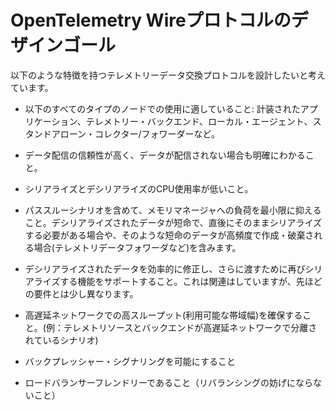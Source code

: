 <!--
# Design Goals for OpenTelemetry Wire Protocol
-->

# OpenTelemetry Wireプロトコルのデザインゴール

<!--
We want to design a telemetry data exchange protocol that has the following characteristics:
-->

以下のような特徴を持つテレメトリーデータ交換プロトコルを設計したいと考えています。

<!--
- Be suitable for use between all of the following node types: instrumented applications, telemetry backends, local agents, stand-alone collectors/forwarders.
-->

- 以下のすべてのタイプのノードでの使用に適していること: 計装されたアプリケーション、テレメトリー・バックエンド、ローカル・エージェント、スタンドアローン・コレクター/フォワーダーなど。

<!--
- Have high reliability of data delivery and clear visibility when the data cannot be delivered.
-->

- データ配信の信頼性が高く、データが配信されない場合も明確にわかること。

<!--
- Have low CPU usage for serialization and deserialization.
-->

- シリアライズとデシリアライズのCPU使用率が低いこと。

<!--
- Impose minimal pressure on memory manager, including pass-through scenarios, where deserialized data is short-lived and must be serialized as-is shortly after and where such short-lived data is created and discarded at high frequency (think telemetry data forwarders).
-->

- パススルーシナリオを含めて、メモリマネージャへの負荷を最小限に抑えること。デシリアライズされたデータが短命で、直後にそのままシリアライズする必要がある場合や、そのような短命のデータが高頻度で作成・破棄される場合(テレメトリデータフォワーダなど)を含みます。

<!--
- Support ability to efficiently modify deserialized data and serialize again to pass further. This is related but slightly different from the previous requirement.
-->

- デシリアライズされたデータを効率的に修正し、さらに渡すために再びシリアライズする機能をサポートすること。これは関連はしていますが、先ほどの要件とは少し異なります。

<!--
- Ensure high throughput (within the available bandwidth) in high latency networks (e.g. scenarios where telemetry source and the backend are separated by high latency network).
-->

- 高遅延ネットワークでの高スループット(利用可能な帯域幅)を確保すること。(例：テレメトリソースとバックエンドが高遅延ネットワークで分離されているシナリオ)

<!--
- Allow backpressure signalling.
-->

- バックプレッシャー・シグナリングを可能にすること

<!--
- Be load-balancer friendly (do not hinder re-balancing).
-->

- ロードバランサーフレンドリーであること（リバランシングの妨げにならないこと）

